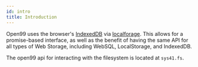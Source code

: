 ```yaml
---
id: intro
title: Introduction
---
```


Open99 uses the browser's [IndexedDB](https://developer.mozilla.org/en-US/docs/Web/API/IndexedDB_API) via [localforage](https://localforage.github.io/localForage/). This allows for a promise-based interface, as well as the benefit of having the same API for all types of Web Storage, including WebSQL, LocalStorage, and IndexedDB.  

The open99 api for interacting with the filesystem is located at `sys41.fs`. 